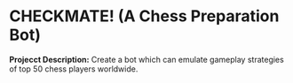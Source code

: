 # CHECKMATE! (A Chess Preparation Bot)
**Projecct Description:**
Create a bot which can emulate gameplay strategies of top 50 chess players worldwide.
